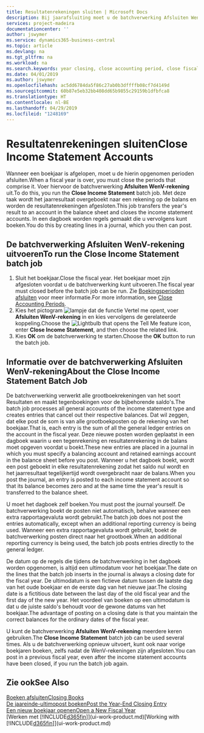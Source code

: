 ```yaml
---
title: Resultatenrekeningen sluiten | Microsoft Docs
description: Bij jaarafsluiting moet u de batchverwerking Afsluiten WenV-rekening uitvoeren om de boekhoudperioden te sluiten die het boekjaar vormen.
services: project-madeira
documentationcenter: ''
author: jswymer
ms.service: dynamics365-business-central
ms.topic: article
ms.devlang: na
ms.tgt_pltfrm: na
ms.workload: na
ms.search.keywords: year closing, close accounting period, close fiscal year, bank account detailed trial balance
ms.date: 04/01/2019
ms.author: jswymer
ms.openlocfilehash: ac5dd6784da5f86c27ab0b3dffffb08cf7d4149d
ms.sourcegitcommit: 60b87e5eb32bb408dd65b9855c29159b1dfbfca8
ms.translationtype: HT
ms.contentlocale: nl-BE
ms.lasthandoff: 04/29/2019
ms.locfileid: "1248169"
---
```

# <a name="close-income-statement-accounts"></a><span data-ttu-id="62907-103">Resultatenrekeningen sluiten</span><span class="sxs-lookup"><span data-stu-id="62907-103">Close Income Statement Accounts</span></span>
<span data-ttu-id="62907-104">Wanneer een boekjaar is afgelopen, moet u de hierin opgenomen perioden afsluiten.</span><span class="sxs-lookup"><span data-stu-id="62907-104">When a fiscal year is over, you must close the periods that comprise it.</span></span> <span data-ttu-id="62907-105">Voer hiervoor de batchverwerking **Afsluiten WenV-rekening** uit.</span><span class="sxs-lookup"><span data-stu-id="62907-105">To do this, you run the **Close Income Statement** batch job.</span></span> <span data-ttu-id="62907-106">Met deze taak wordt het jaarresultaat overgeboekt naar een rekening op de balans en worden de resultatenrekeningen afgesloten.</span><span class="sxs-lookup"><span data-stu-id="62907-106">This job transfers the year's result to an account in the balance sheet and closes the income statement accounts.</span></span> <span data-ttu-id="62907-107">In een dagboek worden regels gemaakt die u vervolgens kunt boeken.</span><span class="sxs-lookup"><span data-stu-id="62907-107">You do this by creating lines in a journal, which you then can post.</span></span>

## <a name="to-run-the-close-income-statement-batch-job"></a><span data-ttu-id="62907-108">De batchverwerking Afsluiten WenV-rekening uitvoeren</span><span class="sxs-lookup"><span data-stu-id="62907-108">To run the Close Income Statement batch job</span></span>
1. <span data-ttu-id="62907-109">Sluit het boekjaar.</span><span class="sxs-lookup"><span data-stu-id="62907-109">Close the fiscal year.</span></span> <span data-ttu-id="62907-110">Het boekjaar moet zijn afgesloten voordat u de batchverwerking kunt uitvoeren.</span><span class="sxs-lookup"><span data-stu-id="62907-110">The fiscal year must closed before the batch job can be run.</span></span> <span data-ttu-id="62907-111">Zie [Boekingsperioden afsluiten](year-close-account-periods.md) voor meer informatie.</span><span class="sxs-lookup"><span data-stu-id="62907-111">For more information, see [Close Accounting Periods](year-close-account-periods.md).</span></span>
2. <span data-ttu-id="62907-112">Kies het pictogram ![lampje dat de functie Vertel me opent](media/ui-search/search_small.png "Vertel me wat u wilt doen"), voer **Afsluiten WenV-rekening** in en kies vervolgens de gerelateerde koppeling.</span><span class="sxs-lookup"><span data-stu-id="62907-112">Choose the ![Lightbulb that opens the Tell Me feature](media/ui-search/search_small.png "Tell me what you want to do") icon, enter **Close Income Statement**, and then choose the related link.</span></span>
3. <span data-ttu-id="62907-113">Kies **OK** om de batchverwerking te starten.</span><span class="sxs-lookup"><span data-stu-id="62907-113">Choose the **OK** button to run the batch job.</span></span>

## <a name="about-the-close-income-statement-batch-job"></a><span data-ttu-id="62907-114">Informatie over de batchverwerking Afsluiten WenV-rekening</span><span class="sxs-lookup"><span data-stu-id="62907-114">About the Close Income Statement Batch Job</span></span>
<span data-ttu-id="62907-115">De batchverwerking verwerkt alle grootboekrekeningen van het soort Resultaten en maakt tegenboekingen voor de bijbehorende saldo's.</span><span class="sxs-lookup"><span data-stu-id="62907-115">The batch job processes all general accounts of the income statement type and creates entries that cancel out their respective balances.</span></span> <span data-ttu-id="62907-116">Dat wil zeggen, dat elke post de som is van alle grootboekposten op de rekening van het boekjaar.</span><span class="sxs-lookup"><span data-stu-id="62907-116">That is, each entry is the sum of all the general ledger entries on the account in the fiscal year.</span></span> <span data-ttu-id="62907-117">Deze nieuwe posten worden geplaatst in een dagboek waarin u een tegenrekening en resultatenrekening in de balans moet opgeven voordat u boekt.</span><span class="sxs-lookup"><span data-stu-id="62907-117">These new entries are placed in a journal in which you must specify a balancing account and retained earnings account in the balance sheet before you post.</span></span> <span data-ttu-id="62907-118">Wanneer u het dagboek boekt, wordt een post geboekt in elke resultatenrekening zodat het saldo nul wordt en het jaarresultaat tegelijkertijd wordt overgebracht naar de balans.</span><span class="sxs-lookup"><span data-stu-id="62907-118">When you post the journal, an entry is posted to each income statement account so that its balance becomes zero and at the same time the year's result is transferred to the balance sheet.</span></span>

<span data-ttu-id="62907-119">U moet het dagboek zelf boeken.</span><span class="sxs-lookup"><span data-stu-id="62907-119">You must post the journal yourself.</span></span> <span data-ttu-id="62907-120">De batchverwerking boekt de posten niet automatisch, behalve wanneer een extra rapportagevaluta wordt gebruikt.</span><span class="sxs-lookup"><span data-stu-id="62907-120">The batch job does not post the entries automatically, except when an additional reporting currency is being used.</span></span> <span data-ttu-id="62907-121">Wanneer een extra rapportagevaluta wordt gebruikt, boekt de batchverwerking posten direct naar het grootboek.</span><span class="sxs-lookup"><span data-stu-id="62907-121">When an additional reporting currency is being used, the batch job posts entries directly to the general ledger.</span></span>

<span data-ttu-id="62907-122">De datum op de regels die tijdens de batchverwerking in het dagboek worden opgenomen, is altijd een ultimodatum voor het boekjaar.</span><span class="sxs-lookup"><span data-stu-id="62907-122">The date on the lines that the batch job inserts in the journal is always a closing date for the fiscal year.</span></span> <span data-ttu-id="62907-123">De ultimodatum is een fictieve datum tussen de laatste dag van het oude boekjaar en de eerste dag van het nieuwe jaar.</span><span class="sxs-lookup"><span data-stu-id="62907-123">The closing date is a fictitious date between the last day of the old fiscal year and the first day of the new year.</span></span> <span data-ttu-id="62907-124">Het voordeel van boeken op een ultimodatum is dat u de juiste saldo's behoudt voor de gewone datums van het boekjaar.</span><span class="sxs-lookup"><span data-stu-id="62907-124">The advantage of posting on a closing date is that you maintain the correct balances for the ordinary dates of the fiscal year.</span></span>

<span data-ttu-id="62907-125">U kunt de batchverwerking **Afsluiten WenV-rekening** meerdere keren gebruiken.</span><span class="sxs-lookup"><span data-stu-id="62907-125">The **Close Income Statement** batch job can be used several times.</span></span> <span data-ttu-id="62907-126">Als u de batchverwerking opnieuw uitvoert, kunt ook naar vorige boekjaren boeken, zelfs nadat de WenV-rekeningen zijn afgesloten.</span><span class="sxs-lookup"><span data-stu-id="62907-126">You can post in a previous fiscal year, even after the income statement accounts have been closed, if you run the batch job again.</span></span>

## <a name="see-also"></a><span data-ttu-id="62907-127">Zie ook</span><span class="sxs-lookup"><span data-stu-id="62907-127">See Also</span></span>
[<span data-ttu-id="62907-128">Boeken afsluiten</span><span class="sxs-lookup"><span data-stu-id="62907-128">Closing Books</span></span>](year-close-books.md)  
[<span data-ttu-id="62907-129">De jaareinde-ultimopost boeken</span><span class="sxs-lookup"><span data-stu-id="62907-129">Post the Year-End Closing Entry</span></span>](year-how-post-year-end-close-entry.md)  
[<span data-ttu-id="62907-130">Een nieuw boekjaar openen</span><span class="sxs-lookup"><span data-stu-id="62907-130">Open a New Fiscal Year</span></span>](finance-how-open-new-fiscal-year.md)  
<span data-ttu-id="62907-131">[Werken met [!INCLUDE[d365fin](includes/d365fin_md.md)]](ui-work-product.md)</span><span class="sxs-lookup"><span data-stu-id="62907-131">[Working with [!INCLUDE[d365fin](includes/d365fin_md.md)]](ui-work-product.md)</span></span>
